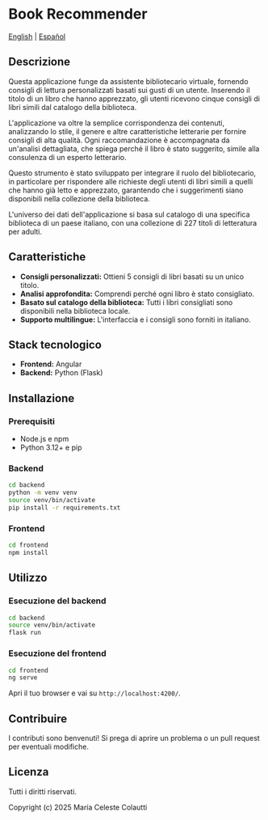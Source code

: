 # Book Recommender

[English](README.md) | [Español](README.es.md)

## Descrizione

Questa applicazione funge da assistente bibliotecario virtuale, fornendo consigli di lettura personalizzati basati sui gusti di un utente. Inserendo il titolo di un libro che hanno apprezzato, gli utenti ricevono cinque consigli di libri simili dal catalogo della biblioteca.

L'applicazione va oltre la semplice corrispondenza dei contenuti, analizzando lo stile, il genere e altre caratteristiche letterarie per fornire consigli di alta qualità. Ogni raccomandazione è accompagnata da un'analisi dettagliata, che spiega perché il libro è stato suggerito, simile alla consulenza di un esperto letterario.

Questo strumento è stato sviluppato per integrare il ruolo del bibliotecario, in particolare per rispondere alle richieste degli utenti di libri simili a quelli che hanno già letto e apprezzato, garantendo che i suggerimenti siano disponibili nella collezione della biblioteca.

L'universo dei dati dell'applicazione si basa sul catalogo di una specifica biblioteca di un paese italiano, con una collezione di 227 titoli di letteratura per adulti.

## Caratteristiche

*   **Consigli personalizzati:** Ottieni 5 consigli di libri basati su un unico titolo.
*   **Analisi approfondita:** Comprendi perché ogni libro è stato consigliato.
*   **Basato sul catalogo della biblioteca:** Tutti i libri consigliati sono disponibili nella biblioteca locale.
*   **Supporto multilingue:** L'interfaccia e i consigli sono forniti in italiano.

## Stack tecnologico

*   **Frontend:** Angular
*   **Backend:** Python (Flask)

## Installazione

### Prerequisiti

*   Node.js e npm
*   Python 3.12+ e pip

### Backend

```bash
cd backend
python -m venv venv
source venv/bin/activate
pip install -r requirements.txt
```

### Frontend

```bash
cd frontend
npm install
```

## Utilizzo

### Esecuzione del backend

```bash
cd backend
source venv/bin/activate
flask run
```

### Esecuzione del frontend

```bash
cd frontend
ng serve
```

Apri il tuo browser e vai su `http://localhost:4200/`.

## Contribuire

I contributi sono benvenuti! Si prega di aprire un problema o un pull request per eventuali modifiche.

## Licenza

Tutti i diritti riservati.

Copyright (c) 2025 María Celeste Colautti
